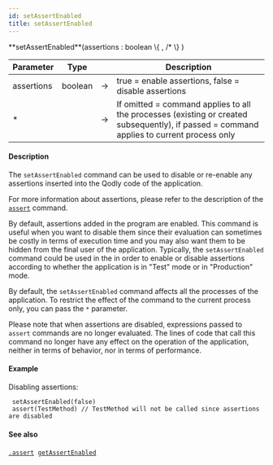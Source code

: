 ```yaml
---
id: setAssertEnabled
title: setAssertEnabled
---
```



<!-- REF #_command_.setAssertEnabled.Syntax -->**setAssertEnabled**(assertions : boolean \{ , /* \} )<!-- END REF -->


<!-- REF #_command_.setAssertEnabled.Params -->

|Parameter|Type||Description|
|---------|--- |:---:|------|
|assertions|boolean|&#8594;|true = enable assertions, false = disable assertions|
|*||&#8594;|If omitted = command applies to all the processes (existing or created subsequently), if passed = command applies to current process only|
<!-- END REF -->


#### Description

The `setAssertEnabled` command <!-- REF #_command_.setAssertEnabled.Summary -->can be used to disable or re-enable any assertions inserted into the Qodly code of the application<!-- END REF -->.

For more information about assertions, please refer to the description of the [`assert`](assert.md) command.

By default, assertions added in the program are enabled. This command is useful when you want to disable them since their evaluation can sometimes be costly in terms of execution time and you may also want them to be hidden from the final user of the application. Typically, the `setAssertEnabled` command could be used in the in order to enable or disable assertions according to whether the application is in "Test" mode or in "Production" mode.

By default, the `setAssertEnabled` command affects all the processes of the application. To restrict the effect of the command to the current process only, you can pass the `*` parameter.

Please note that when assertions are disabled, expressions passed to `assert` commands are no longer evaluated. The lines of code that call this command no longer have any effect on the operation of the application, neither in terms of behavior, nor in terms of performance.

#### Example

Disabling assertions:

```qs
 setAssertEnabled(false)
 assert(TestMethod) // TestMethod will not be called since assertions are disabled
```

#### See also

[`.assert`](assert.md)&nbsp; 
[`getAssertEnabled`](getAssertEnabled.md)
